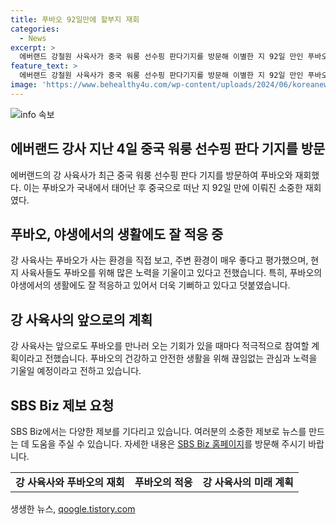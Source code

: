 ```yaml
---
title: 푸바오 92일만에 할부지 재회
categories:
  - News
excerpt: >
  에버랜드 강철원 사육사가 중국 워룽 선수핑 판다기지를 방문해 이별한 지 92일 만인 푸바오를 다시 만났다. 푸바오는 국내 최초 자연 번식으로 태어났고, 중국으로 떠난 후 92일 만에 강 사육사를 다시 만났다. 강 사육사는 푸바오의 적응을 돕기 위해 중국으로 동행하기도 했으며, 푸바오의 적응 상태를 확인하고 돌아왔다. 강 사육사는 푸바오의 적응 상태를 확인하고 돌아와서 안심한 마음을 터뜨렸다. 또한, 앞으로도 푸바오를 만나러 오고 싶다는 소망을 밝혔다.
feature_text: >
  에버랜드 강철원 사육사가 중국 워룽 선수핑 판다기지를 방문해 이별한 지 92일 만인 푸바오를 다시 만났다. 푸바오는 국내 최초 자연 번식으로 태어났고, 중국으로 떠난 후 92일 만에 강 사육사를 다시 만났다. 강 사육사는 푸바오의 적응을 돕기 위해 중국으로 동행하기도 했으며, 푸바오의 적응 상태를 확인하고 돌아왔다. 강 사육사는 푸바오의 적응 상태를 확인하고 돌아와서 안심한 마음을 터뜨렸다. 또한, 앞으로도 푸바오를 만나러 오고 싶다는 소망을 밝혔다.
image: 'https://www.behealthy4u.com/wp-content/uploads/2024/06/koreanews.jpg'
---
```


<p><img src="https://www.behealthy4u.com/wp-content/uploads/2024/06/koreanews.jpg" alt="info 속보" /></p>

<h2 data-ke-size="size26">에버랜드 강사 지난 4일 중국 워룽 선수핑 판다 기지를 방문</h2>

<p data-ke-size="size16">에버랜드의 강 사육사가 최근 중국 워룽 선수핑 판다 기지를 방문하여 푸바오와 재회했다. 이는 푸바오가 국내에서 태어난 후 중국으로 떠난 지 92일 만에 이뤄진 소중한 재회였다.</p>

<h2 data-ke-size="size26">푸바오, 야생에서의 생활에도 잘 적응 중</h2>

<p data-ke-size="size16">강 사육사는 푸바오가 사는 환경을 직접 보고, 주변 환경이 매우 좋다고 평가했으며, 현지 사육사들도 푸바오를 위해 많은 노력을 기울이고 있다고 전했습니다. 특히, 푸바오의 야생에서의 생활에도 잘 적응하고 있어서 더욱 기뻐하고 있다고 덧붙였습니다.</p>

<h2 data-ke-size="size26">강 사육사의 앞으로의 계획</h2>

<p data-ke-size="size16">강 사육사는 앞으로도 푸바오를 만나러 오는 기회가 있을 때마다 적극적으로 참여할 계획이라고 전했습니다. 푸바오의 건강하고 안전한 생활을 위해 끊임없는 관심과 노력을 기울일 예정이라고 전하고 있습니다.</p>

<h2 data-ke-size="size26">SBS Biz 제보 요청</h2>

<p data-ke-size="size16">SBS Biz에서는 다양한 제보를 기다리고 있습니다. 여러분의 소중한 제보로 뉴스를 만드는 데 도움을 주실 수 있습니다. 자세한 내용은 <a href="https://url.kr/9pghjn">SBS Biz 홈페이지</a>를 방문해 주시기 바랍니다.</p>

<table>
    <tbody>
        <tr>
            <td style="text-align: center; height: 17px;"><b>강 사육사와 푸바오의 재회</b></td>
            <td style="text-align: center; height: 17px;"><b>푸바오의 적응</b></td>
            <td style="text-align: center; height: 17px;"><b>강 사육사의 미래 계획</b></td>
        </tr>
    </tbody>
</table>
생생한 뉴스, <a href="https://qoogle.tistory.com" rel="dofollow">qoogle.tistory.com</a>


